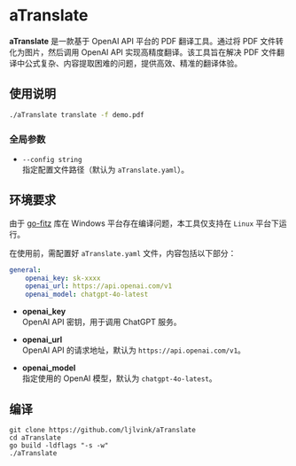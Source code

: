 # aTranslate

**aTranslate** 是一款基于 OpenAI API 平台的 PDF 翻译工具。通过将 PDF 文件转化为图片，然后调用 OpenAI API 实现高精度翻译。该工具旨在解决 PDF 文件翻译中公式复杂、内容提取困难的问题，提供高效、精准的翻译体验。


## 使用说明

```bash
./aTranslate translate -f demo.pdf 
```

### 全局参数
- `--config string`  
  指定配置文件路径（默认为 `aTranslate.yaml`）。

## 环境要求

由于 [go-fitz](https://github.com/gen2brain/go-fitz) 库在 Windows 平台存在编译问题，本工具仅支持在 `Linux` 平台下运行。

在使用前，需配置好 `aTranslate.yaml` 文件，内容包括以下部分：

```yaml
general:
    openai_key: sk-xxxx
    openai_url: https://api.openai.com/v1
    openai_model: chatgpt-4o-latest
```
- **openai_key**  
 OpenAI API 密钥，用于调用 ChatGPT 服务。
  
- **openai_url**  
  OpenAI API 的请求地址，默认为 `https://api.openai.com/v1`。
  
- **openai_model**  
  指定使用的 OpenAI 模型，默认为 `chatgpt-4o-latest`。

## 编译

```
git clone https://github.com/ljlvink/aTranslate
cd aTranslate
go build -ldflags "-s -w"
./aTranslate
```